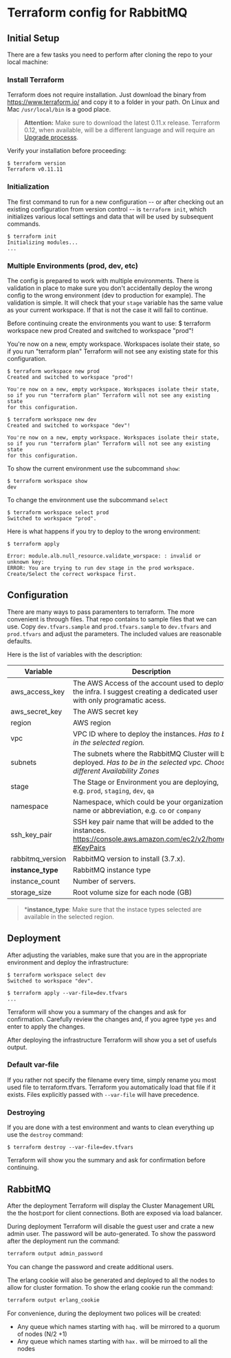 # Terraform config for RabbitMQ

## Initial Setup

There are a few tasks you need to perform after cloning the repo to your local machine:

### Install Terraform

Terraform does not require installation. Just download the binary from https://www.terraform.io/ and copy it to a folder in your path. On Linux and Mac `/usr/local/bin` is a good place.

> **Attention:** Make sure to download the latest 0.11.x release. Terraform 0.12, when available, will be a different language and will require an [Upgrade processs](https://www.terraform.io/upgrade-guides/0-12.html).

Verify your installation before proceeding:

```
$ terraform version
Terraform v0.11.11
```

### Initialization

The first command to run for a new configuration -- or after checking out an existing configuration from version control -- is `terraform init`, which initializes various local settings and data that will be used by subsequent commands.

```
$ terraform init
Initializing modules...
...
```

### Multiple Environments (prod, dev, etc)

The config is prepared to work with multiple environments. There is validation in place to make sure you don't accidentally deploy the wrong config to the wrong environment (dev to production for example). The validation is simple. It will check that your `stage` variable has the same value as your current workspace. If that is not the case it will fail to continue.

Before continuing create the environments you want to use:
$ terraform workspace new prod
Created and switched to workspace "prod"!

You're now on a new, empty workspace. Workspaces isolate their state,
so if you run "terraform plan" Terraform will not see any existing state
for this configuration.

```
$ terraform workspace new prod
Created and switched to workspace "prod"!

You're now on a new, empty workspace. Workspaces isolate their state,
so if you run "terraform plan" Terraform will not see any existing state
for this configuration.

$ terraform workspace new dev
Created and switched to workspace "dev"!

You're now on a new, empty workspace. Workspaces isolate their state,
so if you run "terraform plan" Terraform will not see any existing state
for this configuration.
```

To show the current environment use the subcommand `show`:

```
$ terraform workspace show
dev
```

To change the environment use the subcommand `select`

```
$ terraform workspace select prod
Switched to workspace "prod".
```

Here is what happens if you try to deploy to the wrong environment:

```
$ terraform apply

Error: module.alb.null_resource.validate_worspace: : invalid or unknown key:
ERROR: You are trying to run dev stage in the prod workspace.
Create/Select the correct workspace first.
```

## Configuration

There are many ways to pass paramenters to terraform. The more convenient is through files. That repo contains to sample files that we can use. Copy `dev.tfvars.sample` and `prod.tfvars.sample` to `dev.tfvars` and `prod.tfvars` and adjust the parameters. The included values are reasonable defaults.

Here is the list of variables with the description:

Variable | Description | Default
-------- | ----------- | -------
aws_access_key | The AWS Access of the account used to deploy the infra. I suggest creating a dedicated user with only programatic acess.
aws_secret_key | The AWS secret key
region | AWS region
vpc | VPC ID where to deploy the instances. *Has to be in the selected region.*
subnets |  The subnets where the RabbitMQ Cluster will be deployed. *Has to be in the selected vpc. Choose different Availability Zones*
stage | The Stage or Environment you are deploying, e.g. `prod`, `staging`, `dev`, `qa`
namespace | Namespace, which could be your organization name or abbreviation, e.g. `co` or `company`
ssh_key_pair | SSH key pair name that will be added to the instances. https://console.aws.amazon.com/ec2/v2/home?#KeyPairs
rabbitmq_version | RabbitMQ version to install (3.7.x). | 3.7.11
**instance_type** | RabbitMQ instance type
instance_count | Number of servers.
storage_size | Root volume size for each node (GB)

> ***instance_type**: Make sure that the instace types selected are available in the selected region.

## Deployment

After adjusting the variables, make sure that you are in the appropriate environment and deploy the infrastructure:

```
$ terraform workspace select dev
Switched to workspace "dev".

$ terraform apply --var-file=dev.tfvars
...
```

Terraform will show you a summary of the changes and ask for confirmation. Carefully review the changes and, if you agree type `yes` and enter to apply the changes.

After deploying the infrastructure Terraform will show you a set of usefuls output.

### Default var-file

If you rather not specify the filename every time, simply rename you most used file to terraform.tfvars. Terraform you automatically load that file if it exists. Files explicitly passed with `--var-file` will have precedence.

### Destroying

If you are done with a test environment and wants to clean everything up use the `destroy` command:

```
$ terraform destroy --var-file=dev.tfvars
```

Terraform will show you the summary and ask for confirmation before continuing.

## RabbitMQ

After the deployment Terraform will display the Cluster Management URL the the host:port for client connections. Both are exposed via load balancer.

During deployment Terraform will disable the guest user and crate a new admin user. The password will be auto-generated. To show the password after the deployment run the command:

```bash
terraform output admin_password
```

You can change the password and create additional users.

The erlang cookie will also be generated and deployed to all the nodes to allow for cluster formation. To show the erlang cookie run the command:
```bash
terraform output erlang_cookie
```

For convenience, during the deployment two polices will be created:

- Any queue which names starting with `haq.` will be mirrored to a quorum of nodes (N/2 +1)
- Any queue which names starting with `hax.` will be mirroed to all the nodes
